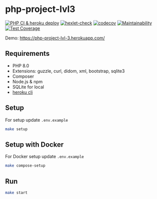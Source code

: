 # php-project-lvl3


[![PHP CI & heroku deploy](https://github.com/AslanAV/php-project-lvl3/actions/workflows/phpci.yaml/badge.svg)](https://github.com/AslanAV/php-project-lvl3/actions/workflows/phpci.yaml)
[![hexlet-check](https://github.com/AslanAV/php-project-lvl3/actions/workflows/hexlet-check.yml/badge.svg)](https://github.com/AslanAV/php-project-lvl3/actions/workflows/hexlet-check.yml)
[![codecov](https://codecov.io/gh/AslanAV/php-project-lvl3/branch/main/graph/badge.svg?token=XUJ0ZB7F3L)](https://codecov.io/gh/AslanAV/php-project-lvl3)
[![Maintainability](https://api.codeclimate.com/v1/badges/af531ceac8775cb767fb/maintainability)](https://codeclimate.com/github/AslanAV/php-project-lvl3/maintainability)
[![Test Coverage](https://api.codeclimate.com/v1/badges/af531ceac8775cb767fb/test_coverage)](https://codeclimate.com/github/AslanAV/php-project-lvl3/test_coverage)

Demo: https://php-project-lvl-3.herokuapp.com/

## Requirements

* PHP 8.0
* Extensions: guzzle, curl, didom, xml, bootstrap, sqlite3
* Composer
* Node.js & npm
* SQLite for local
* [heroku cli](https://devcenter.heroku.com/articles/heroku-cli#download-and-install)

## Setup

For setup update `.env.example`
```bash
make setup
```

## Setup with Docker
For Docker setup update `.env.example`

```bash
make compose-setup
```

## Run

```bash
make start
```
